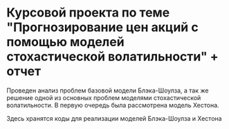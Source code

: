 # Курсовой проекта по теме "Прогнозирование цен акций с помощью моделей стохастической волатильности" + отчет
Проведен анализ проблем базовой модели Блэка-Шоулза, а так же решение одной из основных проблем моделями стохастической волатильности. В первую очередь была рассмотрена модель Хестона.

Здесь хранятся коды для реализации моделей Блэка-Шоулза и Хестона
